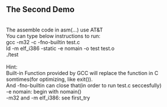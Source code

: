 <h2>The Second Demo</h2><br>
The assemble code in asm(...) use AT&T<br>
You can type below instructions to run:<br>
gcc -m32 -c -fno-builtin test.c<BR>
ld -m elf_i386 -static -e nomain -o test test.o<BR>
./test
<BR><BR>
Hint:<BR>
Built-in Function provided by GCC will replace the function in C somtimes(for optimizing, like exit()).<BR>
And -fno-builtin can close that(in order to run test.c seccesfully)<BR>
-e nomain: begin with nomain()<BR>
-m32 and -m elf_i386: see first_try
